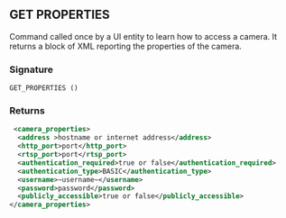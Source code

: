 ## GET PROPERTIES

Command called once by a UI entity to learn how to access a camera. It returns a block of XML reporting the properties of the camera.


### Signature

`GET_PROPERTIES ()`


### Returns

```xml
 <camera_properties>
  <address >hostname or internet address</address>
  <http_port>port</http_port>
  <rtsp_port>port</rtsp_port>
  <authentication_required>true or false</authentication_required>
  <authentication_type>BASIC</authentication_type>
  <username>~username~</username>
  <password>password</password>
  <publicly_accessible>true or false</publicly_accessible>
</camera_properties>
```
